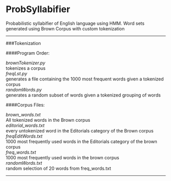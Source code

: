 # ProbSyllabifier
Probabilistic syllabifier of English language using HMM.
Word sets generated using Brown Corpus with custom tokenization
 
---
###Tokenization

####Program Order:

*brownTokenizer.py*  
tokenizes a corpus  
*freqLst.py*  
generates a file containing the 1000 most frequent words given a tokenized corpus  
*randomWords.py*  
generates a random subset of words given a tokenized grouping of words  

####Corpus Files:

*brown_words.txt*  
All tokenized words in the Brown corpus  
*editorial_words.txt*  
every untokenized word in the Editorials category of the Brown corpus  
*freqEditWords.txt*  
1000 most frequently used words in the Editorials category of the brown corpus  
*freq_words.txt*  
1000 most frequently used words in the brown corpus  
*randomWords.txt*  
random selection of 20 words from freq_words.txt  

---

